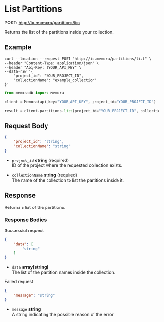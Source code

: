 # List Partitions

POST: http://io.memora/partitions/list

Returns the list of the partitions inside your collection.

## Example


```shell
curl --location --request POST "http://io.memora/partitions/list" \
--header "Content-Type: application/json" \
--header "Api-Key: $YOUR_API_KEY" \
--data-raw '{
    "project_id": "YOUR_PROJECT_ID",
    "collectionName": "example_collection"
}'
```
```python
from memoradb import Memora

client = Memora(api_key="YOUR_API_KEY", project_id="YOUR_PROJECT_ID")

result = client.partitions.list(project_id="YOUR_PROJECT_ID", collection_name="example_collection")
```

## Request Body

```json
{
    "project_id": "string",
    "collectionName": "string"
}
```
    
- `project_id` __string__ (required)</br> ID of the project where the requested collection exists.

- `collectionName` __string__ (required)</br> The name of the collection to list the partitions inside it.

## Response

Returns a list of the partitions.

### Response Bodies

Successful request
```json
{
    "data": [
        "string"
    ]
}
```
- `data` __array[string]__ </br> The list of the partition names inside the collection.


Failed request
```json
{
    "message": "string"
}
```
- `message` __string__ </br> A string indicating the possible reason of the error 
